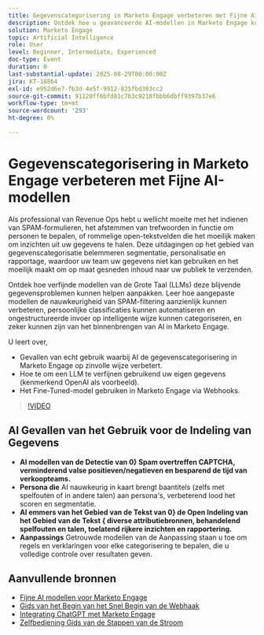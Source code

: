 ```yaml
---
title: Gegevenscategorisering in Marketo Engage verbeteren met Fijne AI-modellen
description: Ontdek hoe u geavanceerde AI-modellen in Marketo Engage kunt gebruiken voor het detecteren van spam, het aanpassen van taaktitels aan persona's en het categoriseren van open tekstvelden met websites.
solution: Marketo Engage
topic: Artificial Intelligence
role: User
level: Beginner, Intermediate, Experienced
doc-type: Event
duration: 0
last-substantial-update: 2025-08-29T00:00:00Z
jira: KT-18864
exl-id: e952d6e7-fb3d-4e5f-9912-825fbd303cc2
source-git-commit: 91120ff6bfd81c7b3c9218fbbb6dbff9397b37e6
workflow-type: tm+mt
source-wordcount: '293'
ht-degree: 0%

---
```


# Gegevenscategorisering in Marketo Engage verbeteren met Fijne AI-modellen

Als professional van Revenue Ops hebt u wellicht moeite met het indienen van SPAM-formulieren, het afstemmen van trefwoorden in functie om personen te bepalen, of rommelige open-tekstvelden die het moeilijk maken om inzichten uit uw gegevens te halen. Deze uitdagingen op het gebied van gegevenscategorisatie belemmeren segmentatie, personalisatie en rapportage, waardoor uw team uw gegevens niet kan gebruiken en het moeilijk maakt om op maat gesneden inhoud naar uw publiek te verzenden.

Ontdek hoe verfijnde modellen van de Grote Taal (LLMs) deze blijvende gegevensproblemen kunnen helpen aanpakken. Leer hoe aangepaste modellen de nauwkeurigheid van SPAM-filtering aanzienlijk kunnen verbeteren, persoonlijke classificaties kunnen automatiseren en ongestructureerde invoer op intelligente wijze kunnen categoriseren, en zeker kunnen zijn van het binnenbrengen van AI in Marketo Engage.

U leert over,

* Gevallen van echt gebruik waarbij AI de gegevenscategorisering in Marketo Engage op zinvolle wijze verbetert.
* Hoe te om een LLM te verfijnen gebruikend uw eigen gegevens (kenmerkend OpenAI als voorbeeld).
* Het Fine-Tuned-model gebruiken in Marketo Engage via Webhooks.

>[!VIDEO](https://video.tv.adobe.com/v/3471388/?learn=on&enablevpops)

## AI Gevallen van het Gebruik voor de Indeling van Gegevens

* **AI modellen van de Detectie van 0} Spam overtreffen CAPTCHA, verminderend valse positieven/negatieven en besparend de tijd van verkoopteams.**
* **Persona die** AI nauwkeurig in kaart brengt baantitels (zelfs met spelfouten of in andere talen) aan persona&#39;s, verbeterend lood het scoren en segmentatie.
* **AI emmers van het Gebied van de Tekst van 0} de Open Indeling van het Gebied van de Tekst { diverse attributiebronnen, behandelend spelfouten en talen, toelatend rijkere inzichten en rapportering.**
* **Aanpassings** Getrouwde modellen van de Aanpassing staan u toe om regels en verklaringen voor elke categorisering te bepalen, die u volledige controle over resultaten geven.


## Aanvullende bronnen

* [ Fijne AI modellen voor Marketo Engage ](https://nation.marketo.com/t5/champion-program-blogs/fine-tuned-ai-models-for-marketo/ba-p/357019)
* [ Gids van het Begin van het Snel Begin van de Webhaak ](https://nation.marketo.com/t5/champion-program-blogs/webhook-quick-start-guide/ba-p/345717#M2640)
* [ Integrating ChatGPT met Marketo Engage ](https://nation.marketo.com/t5/champion-program-blogs/integrating-chatgpt-with-marketo/ba-p/346886)
* [ Zelfbediening Gids van de Stappen van de Stroom ](https://nation.marketo.com/t5/champion-program-blogs/self-service-flow-steps-guide/ba-p/357008)
